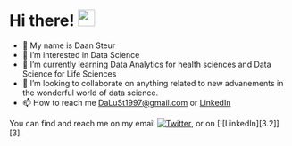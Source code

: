 # Hi there! <img src="https://raw.githubusercontent.com/MartinHeinz/MartinHeinz/master/wave.gif" width="30px">


- 👋 My name is Daan Steur
- 👀 I’m interested in Data Science
- 🌱 I’m currently learning Data Analytics for health sciences and Data Science for Life Sciences
- 💞️ I’m looking to collaborate on anything related to new advanements in the wonderful world of data science.
- 📫 How to reach me DaLuSt1997@gmail.com or [LinkedIn](www.linkedin.com/in/daansteur)


You can find and reach me on my email [![Twitter][1.2]][1], or on [![LinkedIn][3.2]][3].

<!-- Icons -->

[1.2]: http://i.imgur.com/wWzX9uB.png (twitter icon without padding)
[2.2]: https://raw.githubusercontent.com/daansteur/daansteur/master/linkedin-3-16.png (LinkedIn icon without padding)

<!-- Links to your social media accounts -->

[1]: https://twitter.com/DaanSteur
[2]: https://www.linkedin.com/in/daansteur/

<!---
DaLuSt/DaLuSt is a ✨ special ✨ repository because its `README.md` (this file) appears on your GitHub profile.
You can click the Preview link to take a look at your changes.
--->
